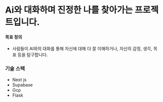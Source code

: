 
# Ai와 대화하며 진정한 나를 찾아가는 프로젝트입니다.

#### 목표 정의
- 사람들이 AI와의 대화를 통해 자신에 대해 더 잘 이해하거나, 자신의 감정, 생각, 목표 등을 탐구합니다.



### 기술 스택
- Next js
- Supabase
- Gcp
- Flask